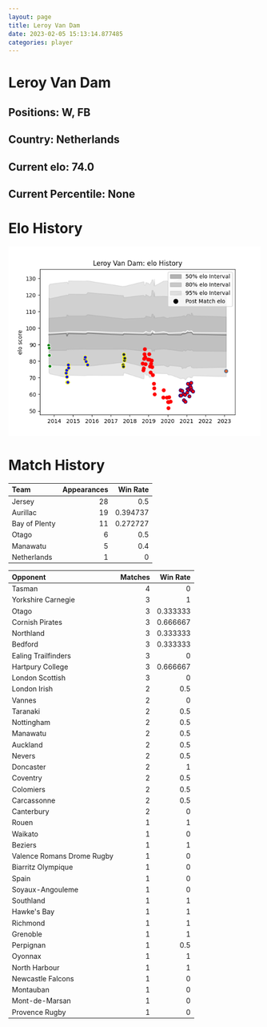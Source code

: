 ```yaml
---  
layout: page  
title: Leroy Van Dam  
date: 2023-02-05 15:13:14.877485  
categories: player  
---
```

# Leroy Van Dam

## Positions: W, FB

## Country: Netherlands

## Current elo: 74.0

## Current Percentile: None

# Elo History


![elo history](history_LeroyVanDam.png)
# Match History


| Team          |   Appearances |   Win Rate |
|:--------------|--------------:|-----------:|
| Jersey        |            28 |   0.5      |
| Aurillac      |            19 |   0.394737 |
| Bay of Plenty |            11 |   0.272727 |
| Otago         |             6 |   0.5      |
| Manawatu      |             5 |   0.4      |
| Netherlands   |             1 |   0        |

| Opponent                   |   Matches |   Win Rate |
|:---------------------------|----------:|-----------:|
| Tasman                     |         4 |   0        |
| Yorkshire Carnegie         |         3 |   1        |
| Otago                      |         3 |   0.333333 |
| Cornish Pirates            |         3 |   0.666667 |
| Northland                  |         3 |   0.333333 |
| Bedford                    |         3 |   0.333333 |
| Ealing Trailfinders        |         3 |   0        |
| Hartpury College           |         3 |   0.666667 |
| London Scottish            |         3 |   0        |
| London Irish               |         2 |   0.5      |
| Vannes                     |         2 |   0        |
| Taranaki                   |         2 |   0.5      |
| Nottingham                 |         2 |   0.5      |
| Manawatu                   |         2 |   0.5      |
| Auckland                   |         2 |   0.5      |
| Nevers                     |         2 |   0.5      |
| Doncaster                  |         2 |   1        |
| Coventry                   |         2 |   0.5      |
| Colomiers                  |         2 |   0.5      |
| Carcassonne                |         2 |   0.5      |
| Canterbury                 |         2 |   0        |
| Rouen                      |         1 |   1        |
| Waikato                    |         1 |   0        |
| Beziers                    |         1 |   1        |
| Valence Romans Drome Rugby |         1 |   0        |
| Biarritz Olympique         |         1 |   0        |
| Spain                      |         1 |   0        |
| Soyaux-Angouleme           |         1 |   0        |
| Southland                  |         1 |   1        |
| Hawke's Bay                |         1 |   1        |
| Richmond                   |         1 |   1        |
| Grenoble                   |         1 |   1        |
| Perpignan                  |         1 |   0.5      |
| Oyonnax                    |         1 |   1        |
| North Harbour              |         1 |   1        |
| Newcastle Falcons          |         1 |   0        |
| Montauban                  |         1 |   0        |
| Mont-de-Marsan             |         1 |   0        |
| Provence Rugby             |         1 |   0        |